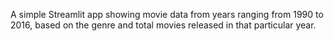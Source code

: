 A simple Streamlit app showing movie data from years ranging from 1990 to 2016, based on the genre and total movies released in that particular year. 


